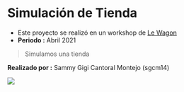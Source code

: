 Simulación de Tienda
================
- Este proyecto se realizó en un workshop de [Le Wagon](https://www.lewagon.com/ "Le Wagon")
- **Periodo :** Abril 2021
> Simulamos una tienda

**Realizado por :** Sammy Gigi Cantoral Montejo (sgcm14)

![](https://edteam-media.s3.amazonaws.com/users/avatar/16f3b00c-18cf-43f5-af5f-f9692fa3e5f1.jpg)
